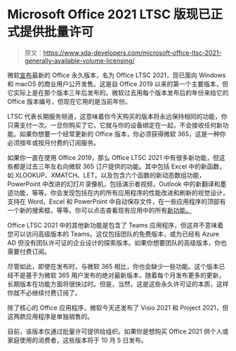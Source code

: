 # Microsoft Office 2021 LTSC 版现已正式提供批量许可

> 原文：<https://www.xda-developers.com/microsoft-office-ltsc-2021-generally-available-volume-licensing/>

微软[宣布](https://www.microsoft.com/en-us/microsoft-365/blog/2021/09/16/office-ltsc-is-now-generally-available/)最新的 Office 永久版本，名为 Office LTSC 2021，现已面向 Windows 和 macOS 的商业用户公开发售。这是自 Office 2019 以来的第一个主要版本，但它实际上是在那个版本三年后发布的。微软过去用每个版本发布后的年份来给它的 Office 版本编号，但现在它用的是当前年份。

LTSC 代表长期服务频道，这意味着你今天购买的版本将永远保持相同的功能，你只需支付一次。一旦你购买了它，它就与你的设备绑定在一起，不会接收任何新功能。如果你想要一个经常更新的 Office 版本，你必须获得微软 365，这是一种你必须按年或按月付费的订阅服务。

如果你一直在使用 Office 2019，那么 Office LTSC 2021 中有很多新功能，但这些都是过去三年左右向微软 365 订户提供的功能。其中包括 Excel 中的新函数，如 XLOOKUP、XMATCH、LET，以及包含六个函数的新动态数组功能，PowerPoint 中改进的幻灯片录像机，包括演示者视频，Outlook 中的新翻译和墨迹功能，等等。你会发现包括在内的所有应用程序的性能改进和刷新的视觉设计，支持在 Word，Excel 和 PowerPoint 中自动保存文件，在一些应用程序的顶部有一个新的搜索框，等等。你可以点击查看现有应用中的所有[新功能。](https://support.microsoft.com/en-gb/office/what-s-new-in-office-2021-43848c29-665d-4b1b-bc12-acd2bfb3910a)

Office LTSC 2021 中的其他新功能是包含了 Teams 应用程序，但这并不意味着您可以访问高级版本的 Teams。这仅包括团队的免费版本，或为已经有 Azure AD 但没有团队许可证的企业设计的探索版本。如果你想要团队的高级版本，你也需要付费订阅。

尽管如此，即使在发布时，与微软 365 相比，你也会缺少一些功能。这个版本已经不是基于为微软 365 用户发布的绝对最新版本，随着每个月发布更多的更新，长期版本在功能方面将很快过时。但是，当然，这是这些永久许可证的本质，这样你就不必继续付费订阅了。

除了核心的 Office 应用程序，微软今天还发布了 Visio 2021 和 Project 2021，但这两款应用程序是单独销售的。

目前，该版本仅通过批量许可提供给组织。如果你是想购买 Office 2021 供个人或家庭使用的消费者，这些版本将于 10 月 5 日发布。